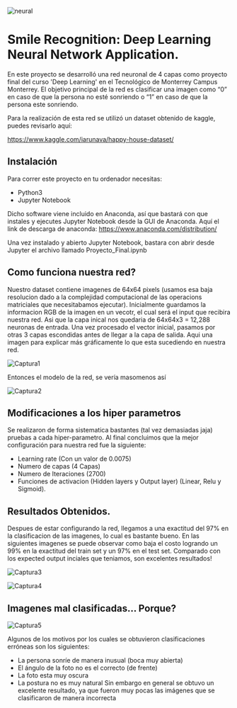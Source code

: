 ![neural](https://user-images.githubusercontent.com/12022308/58292296-63810400-7d86-11e9-9aba-26cbe949e51f.PNG)
# Smile Recognition: Deep Learning Neural Network Application.

En este proyecto se desarrolló  una red neuronal de 4 capas como proyecto final del curso 'Deep Learning' en el Tecnológico de Monterrey Campus Monterrey. El objetivo principal de la red es clasificar una imagen como “0” en caso de que la persona no esté sonriendo o  “1” en caso de que la persona este sonriendo.


Para la realización de esta red se utilizó un dataset obtenido de kaggle, puedes revisarlo aquí:

https://www.kaggle.com/iarunava/happy-house-dataset/


## Instalación
Para correr este proyecto en tu ordenador necesitas:

-	Python3
-	Jupyter Notebook

Dicho software viene incluido en Anaconda, así que bastará con que instales y ejecutes Jupyter Notebook desde la GUI de Anaconda.
Aquí el link de descarga de anaconda: https://www.anaconda.com/distribution/

Una vez instalado y abierto Jupyter Notebook, bastara con abrir desde Jupyter el archivo llamado Proyecto_Final.ipynb

## Como funciona nuestra red? 

Nuestro dataset contiene imagenes de 64x64 pixels (usamos esa baja resolucion dado a la complejidad computacional de las operacions matriciales que necesitabamos ejecutar).
Inicialmente guardamos la informacion RGB de la imagen en un vecotr, el cual será el input que recibira nuestra red.
Asi que la capa inical nos quedaria de 64x64x3 = 12,288 neuronas de entrada.
Una vez procesado el vector inicial, pasamos por otras 3 capas escondidas antes de llegar a la capa de salida.
Aqui una imagen para explicar más gráficamente lo que esta sucediendo en nuestra red.

![Captura1](https://user-images.githubusercontent.com/12022308/57941118-a8430180-7893-11e9-9d1b-f5f2d6c3096b.PNG)

Entonces el modelo de la red, se vería masomenos así

![Captura2](https://user-images.githubusercontent.com/12022308/57942364-e1c93c00-7896-11e9-8f21-684edfabbb5a.PNG)


## Modificaciones a los hiper parametros

Se realizaron de forma sistematica bastantes (tal vez demasiadas jaja) pruebas a cada hiper-parametro. Al final concluimos que la mejor configuración para nuestra red fue la siguiente:

- Learning rate (Con un valor de 0.0075)
- Numero de capas (4 Capas)
- Numero de Iteraciones (2700)
- Funciones de activacion (Hidden layers y Output layer) (Linear, Relu y Sigmoid).



## Resultados Obtenidos.

Despues de estar configurando la red, llegamos a una exactitud del 97% en la clasificacion de las imagenes, lo cual es bastante bueno.
En las siguientes imagenes se puede observar como baja el costo logrando un 99% en la exactitud del train set y un 97% en el test set.
Comparado con los expected output inciales que teniamos, son excelentes resultados!

![Captura3](https://user-images.githubusercontent.com/12022308/57942528-4d130e00-7897-11e9-8896-cc9729c75faa.PNG)

![Captura4](https://user-images.githubusercontent.com/12022308/57942534-52705880-7897-11e9-8b11-33dbda650a80.PNG)


## Imagenes mal clasificadas... Porque?
![Captura5](https://user-images.githubusercontent.com/12022308/57942680-babf3a00-7897-11e9-98cc-62429430aaf3.PNG)

Algunos de los motivos por los cuales se obtuvieron clasificaciones erróneas son los siguientes:
 - La persona sonríe de manera inusual (boca muy abierta)
 - El ángulo de la foto no es el correcto (de frente)
 - La foto esta muy oscura
 - La postura no es muy natural
Sin embargo en general se obtuvo un excelente resultado, ya que fueron muy pocas las imágenes que se clasificaron de manera incorrecta








